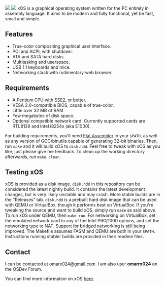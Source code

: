 ![](https://s11.postimg.org/a0wkezumr/Virtual_Box_x_OS_21_06_2017_19_56_32.png)
![](https://s12.postimg.org/5g8yqjot9/xos_network.png)
xOS is a graphical operating system written for the PC entirely in assembly language. It aims to be modern and fully functional, yet be fast, small and simple.  

## Features
* True-color compositing graphical user interface.
* PCI and ACPI, with shutdown.
* ATA and SATA hard disks.
* Multitasking and userspace.
* USB 1.1 keyboards and mice.
* Networking stack with rudimentary web browser.

## Requirements
* A Pentium CPU with SSE2, or better.
* VESA 2.0-compatible BIOS, capable of true-color.
* Little over 32 MB of RAM.
* Few megabytes of disk space.
* Optional compatible network card. Currently supported cards are RTL8139 and Intel i8254x (aka E1000).

For building requirements, you'll need [Flat Assembler](http://flatassembler.net) in your `$PATH`, as well as any version of GCC/binutils capable of generating 32-bit binaries. Then, run `make` and it will build xOS to `disk.hdd`. Feel free to tweak with xOS as you like, just please give me feedback. To clean up the working directory afterwards, run `make clean`.

## Testing xOS
xOS is provided as a disk image. `disk.hdd` in this repository can be considered the latest nightly build. It contains the latest development changes, but is very likely unstable and may crash. More stable builds are in the "Releases" tab. `disk.hdd` is a prebuilt hard disk image that can be used with QEMU or VirtualBox, though it performs best on VirtualBox. If you're tweaking the source and want to build xOS, simply run `make` as said above. To run xOS under QEMU, then `make run`. For networking on VirtualBox, set the emulated network card to any of the Intel PRO/1000 options, and set the networking type to NAT. Support for bridged networking is still being improved. The Makefile assumes FASM and QEMU are both in your `$PATH`. Instructions running stabler builds are provided in their readme files.  

## Contact
I can be contacted at omarx024@gmail.com. I am also user **omarrx024** on the OSDev Forum.  

You can find more information on xOS [here](https://omarrx024.github.io/).

